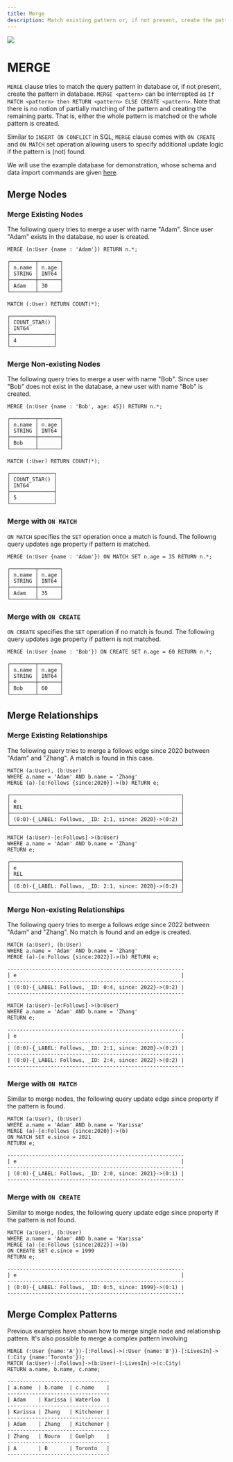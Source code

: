 ```yaml
---
title: Merge
description: Match existing pattern or, if not present, create the pattern.
---
```


![](/img/running-example.png)

# MERGE
`MERGE` clause tries to match the query pattern in database or, if not present, create the pattern in database. `MERGE <pattern>` can be interrepted as `If MATCH <pattern> then RETURN <pattern> ELSE CREATE <pattern>`. Note that there is no notion of partially matching of the pattern
and creating the remaining parts. That is, either the whole pattern is matched or the whole pattern is created.

Similar to `INSERT ON CONFLICT` in SQL, `MERGE` clause comes with `ON CREATE` and `ON MATCH` set operation allowing users to specify additional update logic if the pattern is (not) found.

We will use the example database for demonstration, whose schema and data import commands are given [here](/cypher/data-manipulation-clauses/example-database).

## Merge Nodes

### Merge Existing Nodes
The following query tries to merge a user with name "Adam". Since user "Adam" exists in the database, no user is created.
```cypher
MERGE (n:User {name : 'Adam'}) RETURN n.*;
```
```
┌────────┬───────┐
│ n.name │ n.age │
│ STRING │ INT64 │
├────────┼───────┤
│ Adam   │ 30    │
└────────┴───────┘
```

```cypher
MATCH (:User) RETURN COUNT(*);
```
```
┌──────────────┐
│ COUNT_STAR() │
│ INT64        │
├──────────────┤
│ 4            │
└──────────────┘
```

### Merge Non-existing Nodes
The following query tries to merge a user with name "Bob". Since user "Bob" does not exist in the database, a new user with name "Bob" is created.
```cypher
MERGE (n:User {name : 'Bob', age: 45}) RETURN n.*;
```
```
┌────────┬───────┐
│ n.name │ n.age │
│ STRING │ INT64 │
├────────┼───────┤
│ Bob    │       │
└────────┴───────┘
```

```cypher
MATCH (:User) RETURN COUNT(*);
```
```
┌──────────────┐
│ COUNT_STAR() │
│ INT64        │
├──────────────┤
│ 5            │
└──────────────┘
```

### Merge with `ON MATCH`
`ON MATCH` specifies the `SET` operation once a match is found. The followng query updates age property if pattern is matched.
```cypher
MERGE (n:User {name : 'Adam'}) ON MATCH SET n.age = 35 RETURN n.*;
```
```
┌────────┬───────┐
│ n.name │ n.age │
│ STRING │ INT64 │
├────────┼───────┤
│ Adam   │ 35    │
└────────┴───────┘
```

### Merge with `ON CREATE`
`ON CREATE` specifies the `SET` operation if no match is found. The following query updates age property if pattern is not matched.
```cypher
MERGE (n:User {name : 'Bob'}) ON CREATE SET n.age = 60 RETURN n.*;
```
```
┌────────┬───────┐
│ n.name │ n.age │
│ STRING │ INT64 │
├────────┼───────┤
│ Bob    │ 60    │
└────────┴───────┘
```

## Merge Relationships

### Merge Existing Relationships
The following query tries to merge a follows edge since 2020 between "Adam" and "Zhang". A match is found in this case.
```cypher
MATCH (a:User), (b:User) 
WHERE a.name = 'Adam' AND b.name = 'Zhang' 
MERGE (a)-[e:Follows {since:2020}]->(b) RETURN e;
```
```
┌───────────────────────────────────────────────────────┐
│ e                                                     │
│ REL                                                   │
├───────────────────────────────────────────────────────┤
│ (0:0)-{_LABEL: Follows, _ID: 2:1, since: 2020}->(0:2) │
└───────────────────────────────────────────────────────┘
```
```cypher
MATCH (a:User)-[e:Follows]->(b:User) 
WHERE a.name = 'Adam' AND b.name = 'Zhang' 
RETURN e;
```
```
┌───────────────────────────────────────────────────────┐
│ e                                                     │
│ REL                                                   │
├───────────────────────────────────────────────────────┤
│ (0:0)-{_LABEL: Follows, _ID: 2:1, since: 2020}->(0:2) │
└───────────────────────────────────────────────────────┘
```

### Merge Non-existing Relationships
The following query tries to merge a follows edge since 2022 between "Adam" and "Zhang". No match is found and an edge is created.
```cypher
MATCH (a:User), (b:User) 
WHERE a.name = 'Adam' AND b.name = 'Zhang' 
MERGE (a)-[e:Follows {since:2022}]->(b) RETURN e;
```
```
---------------------------------------------------------
| e                                                     |
---------------------------------------------------------
| (0:0)-{_LABEL: Follows, _ID: 0:4, since: 2022}->(0:2) |
---------------------------------------------------------
```

```cypher
MATCH (a:User)-[e:Follows]->(b:User) 
WHERE a.name = 'Adam' AND b.name = 'Zhang' 
RETURN e;
```
```
---------------------------------------------------------
| e                                                     |
---------------------------------------------------------
| (0:0)-{_LABEL: Follows, _ID: 2:1, since: 2020}->(0:2) |
---------------------------------------------------------
| (0:0)-{_LABEL: Follows, _ID: 2:4, since: 2022}->(0:2) |
---------------------------------------------------------
```

### Merge with `ON MATCH`
Similar to merge nodes, the following query update edge since property if the pattern is found.
```cypher
MATCH (a:User), (b:User) 
WHERE a.name = 'Adam' AND b.name = 'Karissa' 
MERGE (a)-[e:Follows {since:2020}]->(b) 
ON MATCH SET e.since = 2021
RETURN e;
```
```
---------------------------------------------------------
| e                                                     |
---------------------------------------------------------
| (0:0)-{_LABEL: Follows, _ID: 2:0, since: 2021}->(0:1) |
---------------------------------------------------------
```

### Merge with `ON CREATE`
Similar to merge nodes, the following query update edge since property if the pattern is not found.
```cypher
MATCH (a:User), (b:User) 
WHERE a.name = 'Adam' AND b.name = 'Karissa' 
MERGE (a)-[e:Follows {since:2022}]->(b) 
ON CREATE SET e.since = 1999
RETURN e;
```
```
---------------------------------------------------------
| e                                                     |
---------------------------------------------------------
| (0:0)-{_LABEL: Follows, _ID: 0:5, since: 1999}->(0:1) |
---------------------------------------------------------
```

## Merge Complex Patterns
Previous examples have shown how to merge single node and relationship pattern. It's also possible to merge a complex pattern involving 

```cypher
MERGE (:User {name:'A'})-[:Follows]->(:User {name:'B'})-[:LivesIn]->(:City {name:'Toronto'});
MATCH (a:User)-[:Follows]->(b:User)-[:LivesIn]->(c:City)
RETURN a.name, b.name, c.name;
```
```
---------------------------------
| a.name  | b.name  | c.name    |
---------------------------------
| Adam    | Karissa | Waterloo  |
---------------------------------
| Karissa | Zhang   | Kitchener |
---------------------------------
| Adam    | Zhang   | Kitchener |
---------------------------------
| Zhang   | Noura   | Guelph    |
---------------------------------
| A       | B       | Toronto   |
---------------------------------
```

